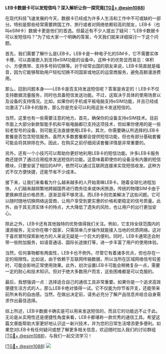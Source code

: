 **LEB卡数据卡可以发短信吗？深入解析让你一探究竟[[TG💪+ @esim1088](https://t.me/s/esim1088)]**

在现代科技飞速发展的今天，数据卡已经成为许多人生活和工作中不可或缺的一部分。特别是那些经常需要跨国工作、旅行或者对网络依赖较高的朋友，LEB卡（也叫eSIM卡）数据卡更是他们的首选。但最近有不少人提出了疑问：“LEB卡数据卡可以发短信吗？”为了给大家一个明确的答案，今天我们就来详细探讨一下这个问题。

首先，我们需要了解什么是LEB卡。LEB卡是一种电子化的SIM卡，它不需要实体卡槽，可以直接嵌入到支持eSIM功能的设备中。这种卡的优势显而易见：体积小、方便携带、支持多号码切换等。对于经常出国的朋友来说，LEB卡简直就是福音，因为它能够帮助用户轻松切换不同国家或地区的运营商服务，避免高额漫游费用。

那么，回到问题本身——LEB卡是否支持发送短信呢？答案是肯定的！LEB卡不仅支持数据流量服务，同时也具备短信发送功能。不过，这取决于具体的使用场景以及设备的支持情况。比如，如果你的手机或平板电脑支持eSIM功能，并且已经成功激活了LEB卡的服务，那么你是完全可以利用这张卡发送短信的。

当然，这里也有一些需要注意的地方。首先，确保你的设备支持eSIM技术。目前市面上大部分新款智能手机和平板电脑都已支持这项技术，但如果你使用的是一些较老型号的设备，则可能无法直接使用LEB卡。其次，你需要确认所选择的LEB卡套餐是否包含短信服务。虽然大多数套餐都会提供短信功能，但也有部分基础套餐可能会将其排除在外。因此，在购买之前仔细阅读套餐详情是非常重要的。

另外，还有一个小技巧可以帮助你更好地利用LEB卡的短信功能。许多LEB卡服务商还提供了通过应用程序发送短信的功能。这意味着即使你的设备没有内置的短信模块，只要安装了相应的APP，依然可以通过互联网连接来实现短信收发。这种方式不仅方便快捷，还能节省不少成本。

接下来，让我们来看看为什么越来越多的人开始青睐LEB卡。随着全球化进程加快，人们越来越频繁地跨越国界进行商务往来或休闲旅游。传统的物理SIM卡由于更换麻烦且价格昂贵，逐渐显得不够灵活。而LEB卡则完美解决了这些问题。它可以随时随地切换网络运营商，让用户享受到更实惠的价格和更稳定的信号质量。此外，由于其无须实体卡的特点，大大降低了遗失的风险，也让用户的出行更加安心。

除此之外，LEB卡还有其他独特的优势值得我们关注。例如，它支持全球范围内的漫游服务，无论你在哪个国家，只需简单几步操作就能接入当地的优质网络。这对于喜欢冒险探索新地方的人来说无疑是一个巨大的便利。同时，LEB卡通常还会附带一些附加服务，如语音通话、国际长途拨打等，进一步丰富了用户的使用体验。

当然，任何事物都有两面性，LEB卡也不例外。尽管它有着诸多优点，但也存在一定的局限性。比如说，由于依赖于互联网传输数据，所以当所在区域网络信号较差时，可能会影响正常使用效果。此外，初次设置LEB卡可能会稍微复杂一点，需要一定的耐心和技术知识。但对于绝大多数用户而言，这些困难都是可以克服的。

最后，我想强调一点：选择适合自己的通信工具非常重要。如果你是一个追求高效便捷生活方式的人，那么LEB卡绝对值得一试。它不仅能为你节省开支，还能带来前所未有的自由感。当然，在做出决定前，请务必充分了解产品信息并结合自身需求作出最佳选择。

综上所述，LEB卡数据卡确实是可以用来发送短信的，而且它的功能远不止于此。无论是从实用性还是便捷性角度来看，LEB卡都堪称一款优秀的通信工具。希望这篇文章能帮助大家更好地认识这一新兴技术，并为您的日常生活增添更多便利。如果您对LEB卡有任何疑问或想了解更多相关信息，欢迎随时加入我们的讨论群组[[TG💪+ @esim1088](https://t.me/s/esim1088)]，与我们一起交流学习！

[[TG💪+ @esim1088](https://t.me/s/esim1088)] ![](https://i.postimg.cc/4NQfJmqS/Snipaste-2025-05-13-00-14-12.png)